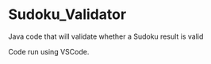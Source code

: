 # Sudoku_Validator
Java code that will validate whether a Sudoku result is valid

Code run using VSCode.
